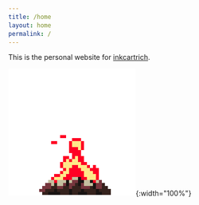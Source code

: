 ```yaml
---
title: /home
layout: home
permalink: /
---
```


This is the personal website for [inkcartrich](https://github.com/inkcartrich). 

![A pixel art campfire.](assets/campfire-crop2.gif){:width="100%"}




